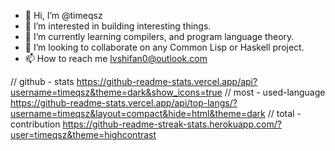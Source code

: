 - 👋 Hi, I’m @timeqsz
- 👀 I’m interested in building interesting things.
- 🌱 I’m currently learning compilers, and program language theory.
- 💞️ I’m looking to collaborate on any Common Lisp or Haskell project.
- 📫 How to reach me lvshifan0@outlook.com

// github - stats
https://github-readme-stats.vercel.app/api?username=timeqsz&theme=dark&show_icons=true
// most - used-language
https://github-readme-stats.vercel.app/api/top-langs/?username=timeqsz&layout=compact&hide=html&theme=dark
// total - contribution
https://github-readme-streak-stats.herokuapp.com/?user=timeqsz&theme=highcontrast


<!---
timeqsz/timeqsz is a ✨ special ✨ repository because its `README.md` (this file) appears on your GitHub profile.
You can click the Preview link to take a look at your changes.
--->
